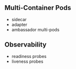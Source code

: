 ## Multi-Container Pods
- sidecar 
- adapter
- ambassador multi-pods

## Observability
- readiness probes
- liveness probes
  